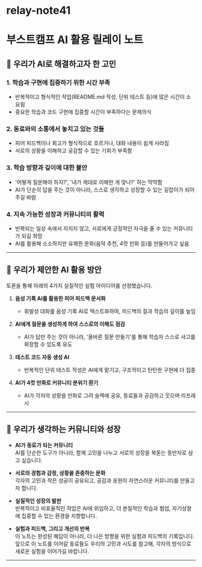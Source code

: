 # relay-note41

# 부스트캠프 AI 활용 릴레이 노트

## 🤔 우리가 AI로 해결하고자 한 고민

### 1. **학습과 구현에 집중하기 위한 시간 부족**

- 반복적이고 형식적인 작업(README.md 작성, 단위 테스트 등)에 많은 시간이 소요됨
- 중요한 학습과 코드 구현에 집중할 시간이 부족하다는 문제의식

### 2. **동료와의 소통에서 놓치고 있는 것들**

- 피어 피드백이나 회고가 형식적으로 흐르거나, 대화 내용이 쉽게 사라짐
- 서로의 상황을 이해하고 공감할 수 있는 기회가 부족함

### 3. **학습 방향과 깊이에 대한 불안**

- '어떻게 질문해야 하지?', '내가 제대로 이해한 게 맞나?' 하는 막막함
- AI가 단순히 답을 주는 것이 아니라, 스스로 생각하고 성장할 수 있는 길잡이가 되어주길 바람

### 4. **지속 가능한 성장과 커뮤니티의 활력**

- 반복되는 일상 속에서 지치지 않고, 서로에게 긍정적인 자극을 줄 수 있는 커뮤니티가 되길 희망
- AI를 활용해 소소하지만 유쾌한 문화(음악 추천, 4컷 만화 등)를 만들어가고 싶음

---

## 🚀 우리가 제안한 AI 활용 방안

토론을 통해 아래의 4가지 실질적인 실험 아이디어를 선정했습니다.

1. **음성 기록 AI를 활용한 피어 피드백 문서화**

   - 휘발성 대화를 음성 기록 AI로 텍스트화하여, 피드백의 질과 학습의 깊이를 높임

2. **AI에게 질문을 생성하게 하여 스스로의 이해도 점검**

   - AI가 답만 주는 것이 아니라, '올바른 질문 만들기'를 통해 학습자 스스로 사고를 확장할 수 있도록 유도

3. **테스트 코드 자동 생성 AI**

   - 반복적인 단위 테스트 작성은 AI에게 맡기고, 구조적이고 탄탄한 구현에 더 집중

4. **AI가 4컷 만화로 커뮤니티 분위기 환기**
   - AI가 각자의 상황을 만화로 그려 슬랙에 공유, 동료들과 공감하고 웃으며 리프레시

---

## 🌱 우리가 생각하는 커뮤니티와 성장

- **AI가 동료가 되는 커뮤니티**  
  AI를 단순한 도구가 아니라, 함께 고민을 나누고 서로의 성장을 북돋는 동반자로 삼고 싶습니다.

- **서로의 경험과 감정, 상황을 존중하는 문화**  
  각자의 고민과 작은 성공이 공유되고, 공감과 응원이 자연스러운 커뮤니티를 만들고자 합니다.

- **실질적인 성장의 발판**  
  반복적이고 비효율적인 작업은 AI에 위임하고, 더 본질적인 학습과 협업, 자기성찰에 집중할 수 있는 환경을 지향합니다.

- **실험과 피드백, 그리고 개선의 반복**  
  이 노트는 완성된 해답이 아니라, 더 나은 방향을 위한 실험과 피드백의 기록입니다.  
  앞으로 이 노트를 이어갈 동료들도 우리의 고민과 시도를 참고해, 각자의 방식으로 새로운 실험을 이어가길 바랍니다.

---
